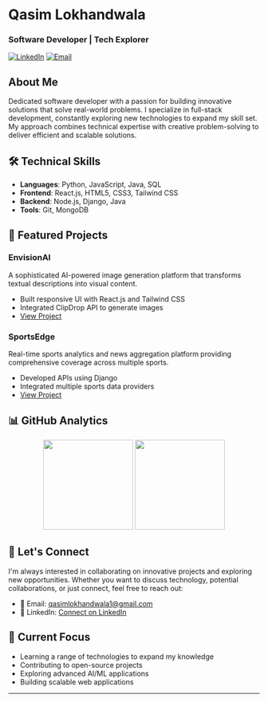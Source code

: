 # Qasim Lokhandwala
### Software Developer | Tech Explorer

[![LinkedIn](https://img.shields.io/badge/LinkedIn-Connect-blue)](www.linkedin.com/in/qasim-lokhandwala-254a5a2a5)
[![Email](https://img.shields.io/badge/Email-Contact-red)](mailto:qasimlokhandwala1@gmail.com)

## About Me
Dedicated software developer with a passion for building innovative solutions that solve real-world problems. I specialize in full-stack development, constantly exploring new technologies to expand my skill set. My approach combines technical expertise with creative problem-solving to deliver efficient and scalable solutions.

## 🛠️ Technical Skills
- **Languages**: Python, JavaScript, Java, SQL
- **Frontend**: React.js, HTML5, CSS3, Tailwind CSS
- **Backend**: Node.js, Django, Java
- **Tools**: Git, MongoDB

## 🎯 Featured Projects

### EnvisionAI
A sophisticated AI-powered image generation platform that transforms textual descriptions into visual content.
- Built responsive UI with React.js and Tailwind CSS
- Integrated ClipDrop API to generate images
- [View Project](https://github.com/QASIM-LOKHANDWALA/EnvisionAI)

### SportsEdge
Real-time sports analytics and news aggregation platform providing comprehensive coverage across multiple sports.
- Developed APIs using Django
- Integrated multiple sports data providers
- [View Project](https://github.com/QASIM-LOKHANDWALA/SportsEdge)

## 📊 GitHub Analytics
<div align="center">
  <img height="180em" src="https://github-readme-stats.vercel.app/api?username=QASIM-LOKHANDWALA&show_icons=true&theme=github_dark&hide_border=true&include_all_commits=true&count_private=true"/>
  <img height="180em" src="https://github-readme-streak-stats.herokuapp.com/?user=QASIM-LOKHANDWALA&theme=github-dark&hide_border=true"/>
</div>

## 🤝 Let's Connect
I'm always interested in collaborating on innovative projects and exploring new opportunities. Whether you want to discuss technology, potential collaborations, or just connect, feel free to reach out:

- 📧 Email: qasimlokhandwala1@gmail.com
- 💼 LinkedIn: [Connect on LinkedIn](www.linkedin.com/in/qasim-lokhandwala-254a5a2a5)

## 📌 Current Focus
- Learning a range of technologies to expand my knowledge
- Contributing to open-source projects
- Exploring advanced AI/ML applications
- Building scalable web applications

---
